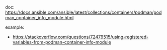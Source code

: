 doc: https://docs.ansible.com/ansible/latest/collections/containers/podman/podman_container_info_module.html

example:
- https://stackoverflow.com/questions/72479515/using-registered-variables-from-podman-container-info-module
